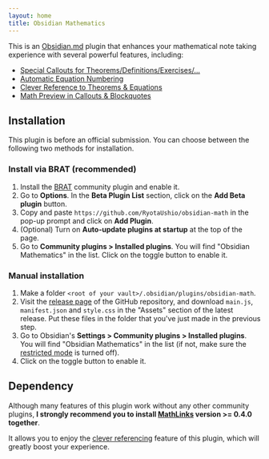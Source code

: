 ```yaml
---
layout: home
title: Obsidian Mathematics
---
```


This is an [Obsidian.md](https://obsidian.md/) plugin that enhances your mathematical note taking experience with several powerful features, including:

- [Special Callouts for Theorems/Definitions/Exercises/...](math-callouts)
- [Automatic Equation Numbering](equation-number)
- [Clever Reference to Theorems & Equations](cleveref)
- [Math Preview in Callouts & Blockquotes](math-preview)

## Installation

This plugin is before an official submission. 
You can choose between the following two methods for installation. 

### Install via BRAT (recommended)

1. Install the [BRAT](obsidian://show-plugin?id=obsidian42-brat) community plugin and enable it.
2. Go to **Options**. In the **Beta Plugin List** section, click on the **Add Beta plugin** button. 
3. Copy and paste `https://github.com/RyotaUshio/obsidian-math` in the pop-up prompt and click on **Add Plugin**.
5. (Optional) Turn on **Auto-update plugins at startup** at the top of the page.
4. Go to **Community plugins > Installed plugins**. You will find "Obsidian Mathematics" in the list. Click on the toggle button to enable it.

### Manual installation

1. Make a folder `<root of your vault>/.obsidian/plugins/obsidian-math`.
2. Visit the [release page](https://github.com/RyotaUshio/obsidian-math/releases) of the GitHub repository, and download `main.js`, `manifest.json` and `style.css` in the "Assets" section of the latest release. Put these files in the folder that you've just made in the previous step.
3. Go to Obsidian's **Settings > Community plugins > Installed plugins**. You will find "Obsidian Mathematics" in the list (if not, make sure the [restricted mode](https://help.obsidian.md/Extending+Obsidian/Plugin+security#Restricted+mode) is turned off). 
4. Click on the toggle button to enable it.

## Dependency

Although many features of this plugin work without any other community plugins, **I strongly recommend you to install [MathLinks](obsidian://show-plugin?id=mathlinks) version >= 0.4.0 together**.

It allows you to enjoy the [clever referencing](cleveref) feature of this plugin, which will greatly boost your experience.
